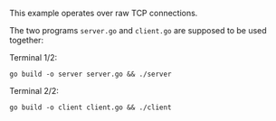 This example operates over raw TCP connections.

The two programs `server.go` and `client.go` are supposed to be used together:

Terminal 1/2:

    go build -o server server.go && ./server

Terminal 2/2:

    go build -o client client.go && ./client
